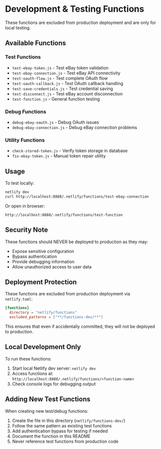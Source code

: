 # Development & Testing Functions

These functions are excluded from production deployment and are only for local testing.

## Available Functions

### Test Functions
- `test-ebay-token.js` - Test eBay token validation
- `test-ebay-connection.js` - Test eBay API connectivity
- `test-oauth-flow.js` - Test complete OAuth flow
- `test-oauth-callback.js` - Test OAuth callback handling
- `test-save-credentials.js` - Test credential saving
- `test-disconnect.js` - Test eBay account disconnection
- `test-function.js` - General function testing

### Debug Functions
- `debug-ebay-oauth.js` - Debug OAuth issues
- `debug-ebay-connection.js` - Debug eBay connection problems

### Utility Functions
- `check-stored-token.js` - Verify token storage in database
- `fix-ebay-token.js` - Manual token repair utility

## Usage

To test locally:
```bash
netlify dev
curl http://localhost:8888/.netlify/functions/test-ebay-connection
```

Or open in browser:
```
http://localhost:8888/.netlify/functions/test-function
```

## Security Note

These functions should NEVER be deployed to production as they may:
- Expose sensitive configuration
- Bypass authentication
- Provide debugging information
- Allow unauthorized access to user data

## Deployment Protection

These functions are excluded from production deployment via `netlify.toml`:
```toml
[functions]
  directory = "netlify/functions"
  excluded_patterns = ["**/functions-dev/**"]
```

This ensures that even if accidentally committed, they will not be deployed to production.

## Local Development Only

To run these functions:
1. Start local Netlify dev server: `netlify dev`
2. Access functions at: `http://localhost:8888/.netlify/functions/<function-name>`
3. Check console logs for debugging output

## Adding New Test Functions

When creating new test/debug functions:
1. Create the file in this directory (`netlify/functions-dev/`)
2. Follow the same pattern as existing test functions
3. Add authentication bypass for testing if needed
4. Document the function in this README
5. Never reference test functions from production code
